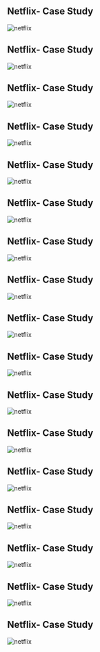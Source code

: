 Netflix- Case Study
-------------------
![netflix](../images/cloud/netflix/nf1.png)



Netflix- Case Study
-------------------
![netflix](../images/cloud/netflix/nf2.png)



Netflix- Case Study
-------------------
![netflix](../images/cloud/netflix/nf3.png)



Netflix- Case Study
-------------------
![netflix](../images/cloud/netflix/nf4.png)



Netflix- Case Study
-------------------
![netflix](../images/cloud/netflix/nf5.png)



Netflix- Case Study
-------------------
![netflix](../images/cloud/netflix/nf6.png)



Netflix- Case Study
-------------------
![netflix](../images/cloud/netflix/nf8.png)



Netflix- Case Study
-------------------
![netflix](../images/cloud/netflix/nf9.png)



Netflix- Case Study
-------------------
![netflix](../images/cloud/netflix/nf17.png)



Netflix- Case Study
-------------------
![netflix](../images/cloud/netflix/nf10.png)



Netflix- Case Study
-------------------
![netflix](../images/cloud/netflix/nf11.png)



Netflix- Case Study
-------------------
![netflix](../images/cloud/netflix/nf12.png)



Netflix- Case Study
-------------------
![netflix](../images/cloud/netflix/nf13.png)



Netflix- Case Study
-------------------
![netflix](../images/cloud/netflix/nf14.png)



Netflix- Case Study
-------------------
![netflix](../images/cloud/netflix/nf15.png)



Netflix- Case Study
-------------------
![netflix](../images/cloud/netflix/nf16.png)



Netflix- Case Study
-------------------
![netflix](../images/cloud/netflix/nf7.png)
